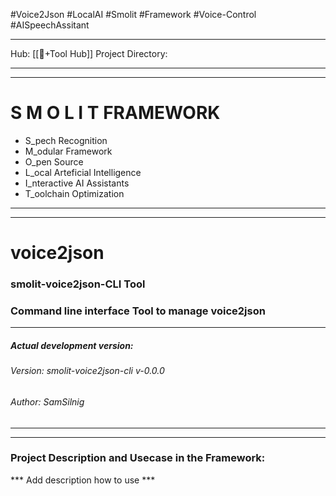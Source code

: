 #Voice2Json #LocalAI #Smolit #Framework #Voice-Control #AISpeechAssitant 
________________________________________________________________________
Hub: [[🎯+Tool Hub]]
Project Directory:
________________________________________________________________________
________________________________________________________________________
# S M O L I T     FRAMEWORK

+ S_pech Recognition
+ M_odular Framework
+ O_pen Source
+ L_ocal Arteficial Intelligence
+ I_nteractive AI Assistants
+ T_oolchain Optimization
________________________________________________________________________
________________________________________________________________________
# voice2json
### smolit-voice2json-CLI Tool
### Command line interface Tool to manage voice2json
________________________________________________________________________
##### Actual development version:

###### Version: smolit-voice2json-cli v-0.0.0
###### Author: SamSilnig
________________________________________________________________________
________________________________________________________________________

### Project Description and Usecase in the Framework:

*** Add description how to use ***